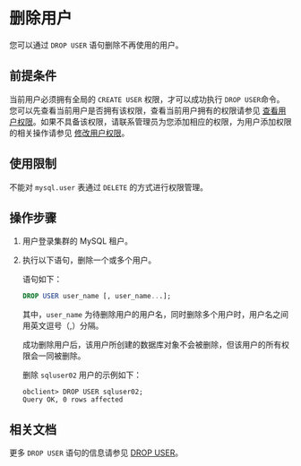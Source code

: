 # 删除用户

您可以通过 `DROP USER` 语句删除不再使用的用户。

## 前提条件

当前用户必须拥有全局的 `CREATE USER` 权限，才可以成功执行 `DROP USER`命令。您可以先查看当前用户是否拥有该权限，查看当前用户拥有的权限请参见 [查看用户权限](4.view-user-permissions-of-mysql-mode.md)。如果不具备该权限，请联系管理员为您添加相应的权限，为用户添加权限的相关操作请参见 [修改用户权限](5.modify-user-permissions-of-mysql-mode.md)。

## 使用限制

不能对 `mysql.user` 表通过 `DELETE` 的方式进行权限管理。

## 操作步骤

1. 用户登录集群的 MySQL 租户。

2. 执行以下语句，删除一个或多个用户。

   语句如下：

   ```sql
   DROP USER user_name [, user_name...];
   ```

   其中，`user_name` 为待删除用户的用户名，同时删除多个用户时，用户名之间用英文逗号（,）分隔。

   成功删除用户后，该用户所创建的数据库对象不会被删除，但该用户的所有权限会一同被删除。

   删除 `sqluser02` 用户的示例如下：

   ```shell
   obclient> DROP USER sqluser02;
   Query OK, 0 rows affected
   ```

## 相关文档

更多 `DROP USER` 语句的信息请参见 [DROP USER](../../../../../4.development-reference/1.sql-syntax/2.common-tenant-of-mysql-mode/6.sql-statement-of-mysql-mode/40.drop-user-of-mysql-mode.md)。

